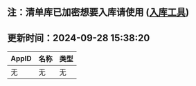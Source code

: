 ## 注：清单库已加密想要入库请使用 ([入库工具](https://github.com/BlankTMing/ManifestAutoUpdate/releases))

## 更新时间：2024-09-28 15:38:20
| AppID | 名称 | 类型  |
| :-------------------- | :----------------------------- | :----------- |
| 无 | 无 | 无 |
